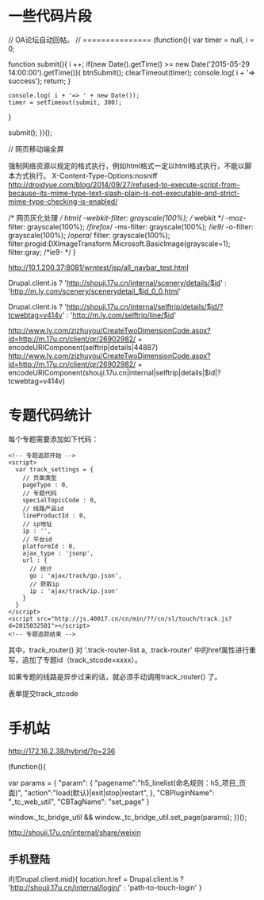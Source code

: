 # 一些代码片段

// OA论坛自动回帖。
// ===============
(function(){
  var timer = null,
      i = 0;

  function submit(){
    i ++;
    if(new Date().getTime() >= new Date('2015-05-29 14:00:00').getTime()){
      btnSubmit();
      clearTimeout(timer);
      console.log( i + '=> success');
      return;
    }

    console.log( i + '=> ' + new Date());
    timer = setTimeout(submit, 300);
  }

  submit();
})();



// 网页移动端全屏
<!-- UC强制全屏 -->
<meta name="full-screen" content="yes" />
<!-- QQ强制全屏 -->
<meta name="x5-fullscreen" content="true" />
<!-- UC应用模式 -->
<meta name="browsermode" content="application" />
<!-- QQ应用模式 -->


<!-- 允许二次分享 -->
<script type="text/javascript" src="http://js.40017.cn/cn/min/??/touch/app/pub/public/share.js?v=2015031701"></script>
<div style="display: none;">
    <input type="hidden" name="tcshareurl" id="tcshareurl" value="http://www.ly.com/zhuanti/saleseckill-zhejiang/" />
    <input type="hidden" name="tcshareimg" id="tcshareimg" value="http://img1.40017.cn/cn/sl/zzy_zhuanti/djp2015052201/share.jpg" />
    <input type="hidden" name="tcsharetext" id="tcsharetext" value="每日抢爆款，周边游酒+景特价套餐每日开秒，低至1折，限时限量等你来抢！ http://www.ly.com/zhuanti/saleseckill-zhejiang/" />
    <input type="hidden" name="tcDesc" value="每日抢爆款，周边游酒+景特价套餐每日开秒，低至1折，限时限量等你来抢！ http://www.ly.com/zhuanti/saleseckill-zhejiang/" />
</div>



强制网络资源以规定的格式执行，例如html格式一定以html格式执行，不能以脚本方式执行。
X-Content-Type-Options:nosniff
http://droidyue.com/blog/2014/09/27/refused-to-execute-script-from-because-its-mime-type-text-slash-plain-is-not-executable-and-strict-mime-type-checking-is-enabled/

/* 网页灰化处理 */
html{
  -webkit-filter: grayscale(100%); /* webkit */
  -moz-filter: grayscale(100%); /*firefox*/
  -ms-filter: grayscale(100%); /*ie9*/
  -o-filter: grayscale(100%); /*opera*/
  filter: grayscale(100%);
  filter:progid:DXImageTransform.Microsoft.BasicImage(grayscale=1);
  filter:gray; /*ie9- */
}


<!-- 无线HB调用 -->
http://10.1.200.37:8081/wrntest/jsp/all_navbar_test.html


<!-- 景区链接格式 -->
Drupal.client.is ? 'http://shouji.17u.cn/internal/scenery/details/$id' : 'http://m.ly.com/scenery/scenerydetail_$id_0_0.html'
<!-- 自助游链接格式 -->
Drupal.client.is ? 'http://shouji.17u.cn/internal/selftrip/details/$id/?tcwebtag=v414v' : 'http://m.ly.com/selftrip/line/$id'


<!-- 扫描地址 -->
http://www.ly.com/zizhuyou/CreateTwoDimensionCode.aspx?id=http://m.17u.cn/client/qr/26902982/ + encodeURIComponent(selftrip|details|44887)
http://www.ly.com/zizhuyou/CreateTwoDimensionCode.aspx?id=http://m.17u.cn/client/qr/26902982/ + encodeURIComponent(shouji.17u.cn|internal|selftrip|details|$id|?tcwebtag=v414v)


# 专题代码统计

每个专题需要添加如下代码：

    <!-- 专题追踪开始 -->
    <script>
      var track_settings = {
        // 页面类型
        pageType : 0,
        // 专题代码
        specialTopicCode : 0,
        // 线路产品id
        lineProductId : 0,
        // ip地址
        ip : '',
        // 平台id
        platformId : 0,
        ajax_type : 'jsonp',
        url : {
          // 统计
          go : 'ajax/track/go.json',
          // 获取ip
          ip : 'ajax/track/ip.json'
        }
      }
    </script>
    <script src="http://js.40017.cn/cn/min/??/cn/sl/touch/track.js?d=2015032501"></script>
    <!-- 专题追踪结束 -->


其中，track_router() 对 '.track-router-list a, .track-router' 中的href属性进行重写，追加了专题id（track_stcode=xxxx）。

如果专题的线路是异步过来的话，就必须手动调用track_router() 了。


表单提交track_stcode


# 手机站

http://172.16.2.38/hybrid/?p=236

(function(){

  var params = {
    "param": {
        "pagename":"h5_linelist(命名规则：h5_项目_页面)",
        "action":"load(默认)|exit|stop|restart",
    },
    "CBPluginName": "_tc_web_util",
    "CBTagName": "set_page"
  }

  window._tc_bridge_util && window._tc_bridge_util.set_page(params);
})();


http://shouji.17u.cn/internal/share/weixin



## 手机登陆

if(!Drupal.client.mid){
  location.href = Drupal.client.is ? 'http://shouji.17u.cn/internal/login/' : 'path-to-touch-login'
}
